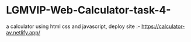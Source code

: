 # LGMVIP-Web-Calculator-task-4-
a calculator using html css and javascript,
deploy site :- https://calculator-av.netlify.app/
